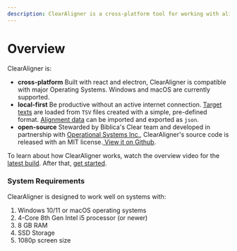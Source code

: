 ```yaml
---
description: ClearAligner is a cross-platform tool for working with alignment data.
---
```


# Overview

ClearAligner is:

* **cross-platform** Built with react and electron, ClearAligner is compatible with major Operating Systems. Windows and macOS are currently supported.
* **local-first** Be productive without an active internet connection. [Target texts](file-formats/target-text.md) are loaded from `TSV` files created with a simple, pre-defined format. [Alignment data](file-formats/alignment-data.md) can be imported and exported as `json`.&#x20;
* **open-source** Stewarded by Biblica's Clear team and developed in partnership with [Operational Systems Inc.](https://www.operationalsystems.com/), ClearAligner's source code is released with an MIT license.[ View it on Github](https://github.com/clear-bible/clear-aligner).

To learn about how ClearAligner works, watch the overview video for the [latest build](releases/0.0.28.md). After that, [get started](getting-started.md).

### System Requirements

ClearAligner is designed to work well on systems with:

1. Windows 10/11 or macOS operating systems
2. 4-Core 8th Gen Intel i5 processor (or newer)
3. 8 GB RAM
4. SSD Storage
5. 1080p screen size


